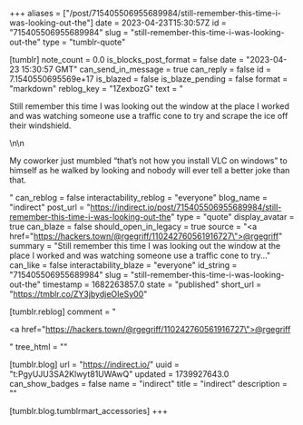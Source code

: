 +++
aliases = ["/post/715405506955689984/still-remember-this-time-i-was-looking-out-the"]
date = 2023-04-23T15:30:57Z
id = "715405506955689984"
slug = "still-remember-this-time-i-was-looking-out-the"
type = "tumblr-quote"

[tumblr]
note_count = 0.0
is_blocks_post_format = false
date = "2023-04-23 15:30:57 GMT"
can_send_in_message = true
can_reply = false
id = 7.1540550695569e+17
is_blazed = false
is_blaze_pending = false
format = "markdown"
reblog_key = "1ZexbozG"
text = "<p>Still remember this time I was looking out the window at the place I worked and was watching someone use a traffic cone to try and scrape the ice off their windshield.</p>\n\n<p>My coworker just mumbled &ldquo;that&rsquo;s not how you install VLC on windows&rdquo; to himself as he walked by looking and nobody will ever tell a better joke than that.</p>"
can_reblog = false
interactability_reblog = "everyone"
blog_name = "indirect"
post_url = "https://indirect.io/post/715405506955689984/still-remember-this-time-i-was-looking-out-the"
type = "quote"
display_avatar = true
can_blaze = false
should_open_in_legacy = true
source = "<a href=\"https://hackers.town/@rgegriff/110242760561916727\">@rgegriff</a>"
summary = "Still remember this time I was looking out the window at the place I worked and was watching someone use a traffic cone to try..."
can_like = false
interactability_blaze = "everyone"
id_string = "715405506955689984"
slug = "still-remember-this-time-i-was-looking-out-the"
timestamp = 1682263857.0
state = "published"
short_url = "https://tmblr.co/ZY3jbydjeOIeSy00"

[tumblr.reblog]
comment = "<p><a href=\"https://hackers.town/@rgegriff/110242760561916727\">@rgegriff</a></p>"
tree_html = ""

[tumblr.blog]
url = "https://indirect.io/"
uuid = "t:PgyUJU3SA2Klwyt81UWAwQ"
updated = 1739927643.0
can_show_badges = false
name = "indirect"
title = "indirect"
description = ""

[tumblr.blog.tumblrmart_accessories]
+++
